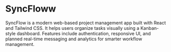 # SyncFloww
SyncFlow is a modern web-based project management app built with React and Tailwind CSS. It helps users organize tasks visually using a Kanban-style dashboard. Features include authentication, responsive UI, and planned real-time messaging and analytics for smarter workflow management.
